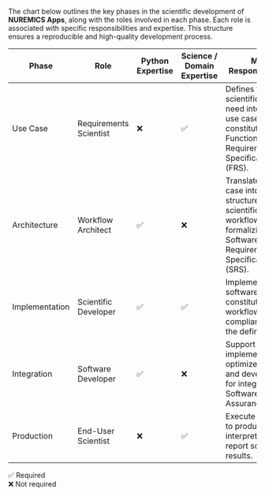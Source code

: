 The chart below outlines the key phases in the scientific development of **NUREMICS Apps**, along with the roles involved in each phase. Each role is associated with specific responsibilities and expertise. This structure ensures a reproducible and high-quality development process.

| Phase | Role | Python Expertise | Science / Domain Expertise | Main Responsabilities |
|-------|------|------------------|--------------------------|-----------------------|
| Use Case | Requirements Scientist | ❌ | ✅ | Defines the scientific/business need into a clear use case, constituting the Functional Requirement Specifications (FRS). |
| Architecture | Workflow Architect | ✅ | ❌ | Translate the use case into a structured scientific workflow, formalizing the Software Requirement Specifications (SRS). |
| Implementation | Scientific Developer | ✅ | ✅ | Implement the software items constituting the workflow in compliance with the defined SRS. |
| Integration | Software Developer | ✅ | ❌ | Support the implementation, optimize the code, and develop tests for integration and Software Quality Assurance (SQA). |
| Production | End-User Scientist | ❌ | ✅ | Execute workflow to produce, interpret, and report scientific results. |

✅ Required <br>
❌ Not required


<!-- ---

## 1. Scientific Requirement Expert / Use Case Author

**Phase:** Use case definition / specification

**Role Overview:**  
Responsible for defining the scientific or business problem to solve and documenting it in the form of a use case. This serves as a functional specification and guides the subsequent development process.

**Responsibilities:**

- Define the scientific or business problem to solve.
- Write the use case as a structured document or scientific article.
- Identify expected outcomes or performance indicators.

**Skills:**

- Domain expertise (science or business)
- Ability to formalize user needs
- Scientific writing

**Python:** Not required  
**Science / Domain Knowledge:** Required

---

## 2. Scientific Workflow Architect / Lead Framework Developer

**Phase:** Workflow design and architecture

**Role Overview:**  
Responsible for translating the use case into a structured scientific workflow in **nuRemics** and defining the overall software architecture.

**Responsibilities:**
- Decompose workflows into modular software units with defined inputs/outputs.
- Define software architecture and interfaces between modules.
- Ensure consistency with **nuRemics** best practices.
- Train and supervise developers on the framework and architecture.

**Skills:**
- Software engineering
- Advanced Python programming
- Expertise in the nuRemics framework
- Scientific workflow design

**Python:** Advanced  
**Science / Domain Knowledge:** Not required but helpful

---

## 3. Scientific Programmer / Unit Lead

**Phase:** Unit implementation

**Role Overview:**  
Responsible for implementing software units that accurately reflect the scientific or business requirements of the use case.

**Responsibilities:**
- Develop software units according to specifications.
- Validate scientific correctness of calculations or data processing.
- Supervise support developers (Python developers without domain expertise).

**Skills:**
- Scientific or domain knowledge
- Scientific programming in Python

**Python:** Required  
**Science / Domain Knowledge:** Required

---

## 4. Python Developer / Software Engineer

**Phase:** Unit implementation and integration

**Role Overview:**  
Supports the development of software units, ensuring code quality and efficiency.

**Responsibilities:**
- Implement technical parts of the software units.
- Optimize code performance.
- Develop unit tests and support CI/CD integration.
- Assist Scientific Programmers as needed.

**Skills:**
- Python programming
- Software development best practices
- Testing and CI/CD

**Python:** Required  
**Science / Domain Knowledge:** Not required (optional)

---

## 5. Test / Validation Lead

**Phase:** Unit testing and CI/CD integration

**Role Overview:**  
Responsible for ensuring robustness, reproducibility, and quality of software units.

**Responsibilities:**
- Define and execute unit and integration tests.
- Verify compliance with specifications and expected outcomes.
- Supervise CI/CD pipelines for integration.

**Skills:**
- Python programming
- Software testing and CI/CD
- Basic understanding of scientific requirements for validation

**Python:** Required  
**Science / Domain Knowledge:** Supported by Scientific Programmer

---

## 6. End-User / Scientific Producer

**Phase:** Application use and scientific production

**Role Overview:**  
Uses the developed application to generate scientific results and interpret them.

**Responsibilities:**
- Execute scientific workflows using the application.
- Interpret results and write discussions or conclusions.
- Report issues or inconsistencies in the software outputs.

**Skills:**
- Domain expertise (science or business)
- Ability to analyze and interpret results

**Python:** Not required  
**Science / Domain Knowledge:** Required -->